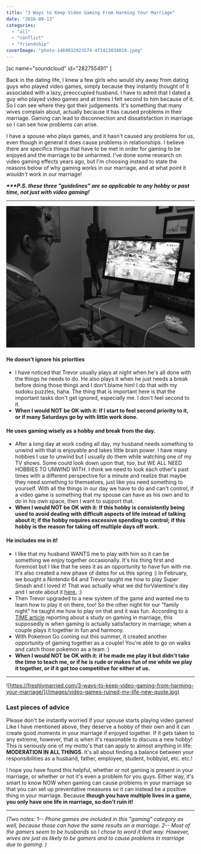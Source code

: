 ```yaml
---
title: "3 Ways to Keep Video Gaming From Harming Your Marriage"
date: "2016-09-13"
categories: 
  - "all"
  - "conflict"
  - "friendship"
coverImage: "photo-1469032923574-4f1413034019.jpeg"
---
```


\[sc name="soundcloud" id="282755491" \]

Back in the dating life, I knew a few girls who would shy away from dating guys who played video games, simply because they instantly thought of it associated with a lazy, preoccupied husband. I have to admit that I dated a guy who played video games and at times I felt second to him because of it. So I can see where they got their judgements. It's something that many wives complain about, actually because it has caused problems in their marriage. Gaming can lead to disconnection and dissatisfaction in marriage so I can see how problems can arise.

I have a spouse who plays games, and it hasn't caused any problems for us, even though in general it does cause problems in relationships. I believe there are specifics things that have to be met in order for gaming to be enjoyed and the marriage to be unharmed. I've done some research on video gaming effects years ago, but I'm choosing instead to state the reasons below of why gaming works in our marriage, and at what point it _wouldn't_ work in our marriage!

_**\*\*\*P.S. these three "guidelines" are so applicable to any hobby or past time, not just with video gaming!**_

* * *

![video gaming, video gaming spouses, video gamers husband and wife, husbands who play video games, trouble with husband playing video games, addicted to video games, video games and relationships, video games cause problems in marriage, newlywed life, marrying someone who plays video games, problem with video games, how to handle your spouse playing video games, video games in marriage, marriage advice, marriage help, marriage support, marriage specialist](/images/IMG_1110.jpg)

#### He doesn't ignore his priorities

- I have noticed that Trevor usually plays at night when he's all done with the things he needs to do. He also plays it when he just needs a break before doing those things and I don't blame him! I do that with my sudoku puzzles, haha. The thing that is important here is that the important tasks don't get ignored, especially me. I don't feel second to it.
- **When I would NOT be OK with it: If I start to feel second priority to it, or if many Saturdays go by with little work done.**

#### He uses gaming wisely as a hobby and break from the day.

- After a long day at work coding all day, my husband needs something to unwind with that is enjoyable and takes little brain power. I have many hobbies I use to unwind but I usually do them while watching one of my TV shows. Some could look down upon that, too, but WE ALL NEED HOBBIES TO UNWIND WITH. I think we need to look each other's past times with a different perspective for a minute and realize that maybe they need something to themselves, just like you need something to yourself. With all the things in our day we have to do and can't control, if a video game is something that my spouse can have as his own and to do in his own space, then I want to support that.
- **When I would NOT be OK with it: If this hobby is consistently being used to avoid dealing with difficult aspects of life instead of talking about it; if the hobby requires excessive spending to control; if this hobby is the reason for taking off multiple days off work.**

#### He includes me in it!

- I like that my husband WANTS me to play with him so it can be something we enjoy together occasionally. It's his thing first and foremost but I like that he sees it as an opportunity to have fun with me. It's also created a new phase of dates for us this spring :) In February, we bought a Nintendo 64 and Trevor taught me how to play Super Smash and I loved it! That was actually what we did forValentine's day and I wrote about it [here.](http://freshlymarried.com/a-smashing-valentines-day/) :)
- Then Trevor upgraded to a new system of the game and wanted me to learn how to play it on there, too! So the other night for our "family night" he taught me how to play on that and it was fun. According to a [TIME article](http://healthland.time.com/2012/02/16/is-online-gaming-messing-up-your-marriage/) reporting about a study on gaming in marriage, this supposedly is when gaming is actually satisfactory in marriage; when a couple plays it together in fun and harmony.
- With Pokemon Go coming out this summer, it created another opportunity of gaming together as a couple! You're able to go on walks and catch those pokemon as a team :)
- **When I would NOT be OK with it: if he made me play it but didn't take the time to teach me, or if he is rude or makes fun of me while we play it together, or if it got too competitive for either of us.**

* * *

![https://freshlymarried.com/3-ways-to-keep-video-gaming-from-harming-your-marriage/](/images/video-games-ruined-my-life-new-quote.jpg)

### Last pieces of advice

Please don't be instantly worried if your spouse starts playing video games! Like I have mentioned above, they deserve a hobby of their own and it can create good moments in your marriage if enjoyed together. If it gets taken to any extreme, however, that is when it's reasonable to discuss a new hobby! This is seriously one of my motto's that can apply to almost anything in life: **MODERATION IN ALL THINGS**. It's all about finding a balance between your responsibilities as a husband, father, employee, student, hobbyist, etc. etc.!

I hope you have found this helpful, whether or not gaming is present in your marriage, or whether or not it's even a problem for you guys. Either way, it's smart to know NOW when gaming can cause problems in your marriage so that you can set up preventative measures so it can instead be a positive thing in your marriage. Because **though you have multiple lives in a game, you only have one life in marriage, so don't ruin it!**

* * *

_(Two notes: 1-- Phone games are included in this "gaming" category as well, because those can have the same results on a marriage. 2-- Most of the gamers seem to be husbands so I chose to word it that way. However, wives are just as likely to be gamers and to cause problems in marriage due to gaming. )_
